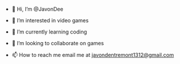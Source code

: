 - 👋 Hi, I’m @JavonDee
- 👀 I’m interested in video games

- 🌱 I’m currently learning coding
- 💞️ I’m looking to collaborate on games

- 📫 How to reach me email me at javondentremont1312@gmail.com


<!---
JavonDee/JavonDee is a ✨ special ✨ repository because its `README.md` (this file) appears on your GitHub profile.
You can click the Preview link to take a look at your changes.
--->
